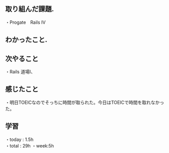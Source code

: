 ## 取り組んだ課題. 
・Progate　Rails Ⅳ　　　　　
## わかったこと. 

## 次やること 　　　            
・Rails  道場Ⅰ、            
## 感じたこと
・明日TOEICなのでそっちに時間が取られた。今日はTOEICで時間を取れなかった。
## 学習
・today : 1.5h    
・total : 29h
・week:5h